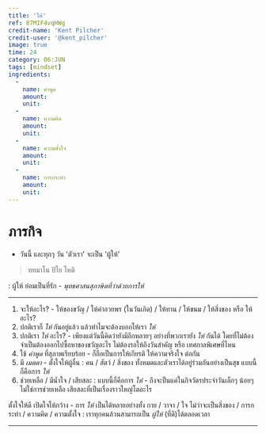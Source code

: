 ```yaml
---
title: 'ให้'
ref: 87MIF4vqHWg
credit-name: 'Kent Pilcher'
credit-user: '@kent_pilcher'
image: true
time: 24
category: 06:JUN
tags: [mindset]
ingredients:
  -
    name: คำพูด
    amount:
    unit:
  -
    name: ความคิด
    amount:
    unit:
  -
    name: ความตั้งใจ
    amount:
    unit:
  -
    name: การกระทำ
    amount:
    unit:
---
```


# ภารกิจ
 - วันนี้ และทุกๆ วัน 'ตัวเรา' จะเป็น 'ผู้ให้'
 > ททมาโน ปิโย โหติ

 : ผู้ให้ ย่อมเป็นที่รัก - *พุทธศาสนสุภาษิตที่ว่าด้วยการให้*

---

1. จะให้อะไร? - ให้ของขวัญ / ให้คำอวยพร (ในวันเกิด) / ให้ทาน / ให้ขนม / ให้สิ่งของ หรือ ให้อะไร?
2. ปกติเราก็ *ให้* กันอยู่แล้ว แล้วทำไมจะต้องบอกให้เรา *ให้*
3. ปกติเรา *ให้* อะไร? - เพียงแต่วันนี้คิดว่ายังมีอีกหลายๆ อย่างที่พวกเรายัง *ให้* กันได้ โดยที่ไม่ต้องจำเป็นต้องออกไปซื้อหาของขวัญอะไร ไม่ต้องรอให้ถึงวันสำคัญ หรือ เทศกาลพิเศษที่ไหน
4. ใช้ *คำพูด* ที่สุภาพเรียบร้อย - ก็ถือเป็นการให้เกียรติ ให้ความจริงใจ ต่อกัน
5. มี *เมตตา* - ตั้งใจให้ผู้อื่น : คน / สัตว์ / สิ่งของ ทั้งหมดและตัวเราได้อยู่ร่วมกันอย่างเป็นสุข แบบนี้ก็คือการ *ให้*
6. ช่วยเหลือ / มีน้ำใจ / เสียสละ : แบบนี้ก็คือการ *ให้* - ถึงจะป็นแค่ในกิจวัตรประจำวันเล็กๆ น้อยๆ ไม่ใช่การช่วยเหลือ เสียสละที่เป็นเรื่องราวใหญ่โตอะไร

ตั้งใจให้ดี เปิดใจให้กว้าง - การ *ให้* เป็นได้หลายอย่างทั้ง กาย / วาจา / ใจ ไม่ว่าจะเป็นสิ่งของ / การกระทำ / ความคิด / ความตั้งใจ : เราทุกคนล้วนสามารถเป็น *ผู้ให้* (ที่ดี)ได้ตลอดเวลา

---
